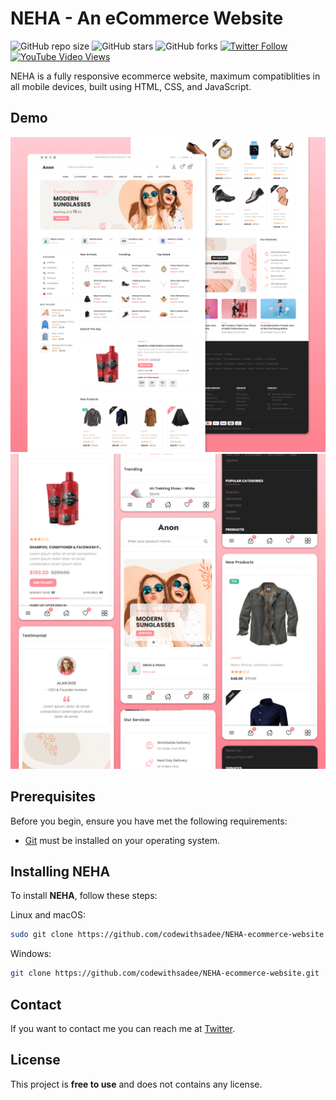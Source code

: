# NEHA - An eCommerce Website

![GitHub repo size](https://img.shields.io/github/repo-size/codewithsadee/NEHA-ecommerce-website)
![GitHub stars](https://img.shields.io/github/stars/codewithsadee/NEHA-ecommerce-website?style=social)
![GitHub forks](https://img.shields.io/github/forks/codewithsadee/NEHA-ecommerce-website?style=social)
[![Twitter Follow](https://img.shields.io/twitter/follow/codewithsadee_?style=social)](https://twitter.com/intent/follow?screen_name=codewithsadee_)
[![YouTube Video Views](https://img.shields.io/youtube/views/3l8Lob4ysI0?style=social)](https://youtu.be/3l8Lob4ysI0)

NEHA is a fully responsive ecommerce website, maximum compatiblities in all mobile devices, built using HTML, CSS, and JavaScript.

## Demo

![NEHA Desktop Demo](./website-demo-image/desktop.png "Desktop Demo")
![NEHA Mobile Demo](./website-demo-image/mobile.png "Mobile Demo")

## Prerequisites

Before you begin, ensure you have met the following requirements:

* [Git](https://git-scm.com/downloads "Download Git") must be installed on your operating system.

## Installing NEHA

To install **NEHA**, follow these steps:

Linux and macOS:

```bash
sudo git clone https://github.com/codewithsadee/NEHA-ecommerce-website.git
```

Windows:

```bash
git clone https://github.com/codewithsadee/NEHA-ecommerce-website.git
```

## Contact

If you want to contact me you can reach me at [Twitter](https://www.twitter.com/codewithsadee).

## License

This project is **free to use** and does not contains any license.
